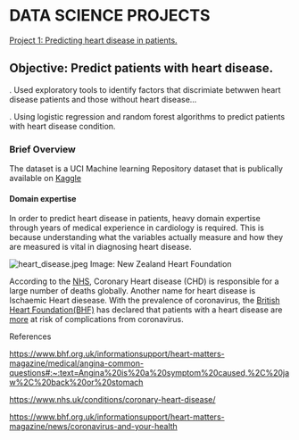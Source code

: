 # DATA SCIENCE PROJECTS

[Project 1: Predicting heart disease in patients.](https://github.com/Judedatascientist/Jude_Portfolio)

## Objective: Predict patients with heart disease.

. Used exploratory tools to identify factors that discrimiate betwwen heart disease patients and those without heart disease...

. Using logistic regression and random forest algorithms to predict patients with heart disease condition.

### Brief Overview
The dataset is a UCI Machine learning Repository dataset that is publically available on [Kaggle](https://www.kaggle.com/ronitf/heart-disease-uci "Please click")

#### Domain expertise 

In order to predict heart disease in patients, heavy domain expertise through years of medical experience in cardiology is required. This is because understanding what the variables actually measure and how they are measured is vital in diagnosing heart disease. 

![heart_disease.jpeg](attachment:heart_disease.jpeg "New Zealand Heart Foundation")
Image: New Zealand Heart Foundation

According to the [NHS](https://www.nhs.uk/conditions/coronary-heart-disease/ "NHS website"), Coronary Heart disease (CHD) is responsible for a large number of deaths globally. Another name for heart disease is Ischaemic Heart diesease. With the prevalence of coronavirus, the [British Heart Foundation(BHF)]( https://www.bhf.org.uk/informationsupport/heart-matters-magazine/news/coronavirus-and-your-health "British Heart Foundation") has declared that patients with a heart disease are [more](https://www.bhf.org.uk/informationsupport/heart-matters-magazine/medical/angina-common-questions#:~:text=Angina%20is%20a%20symptom%20caused,%2C%20jaw%2C%20back%20or%20stomach) at risk of complications from coronavirus.



References

https://www.bhf.org.uk/informationsupport/heart-matters-magazine/medical/angina-common-questions#:~:text=Angina%20is%20a%20symptom%20caused,%2C%20jaw%2C%20back%20or%20stomach

 https://www.nhs.uk/conditions/coronary-heart-disease/

https://www.bhf.org.uk/informationsupport/heart-matters-magazine/news/coronavirus-and-your-health

